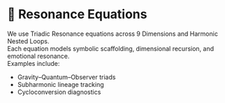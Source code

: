 # 🧮 Resonance Equations  
We use Triadic Resonance equations across 9 Dimensions and Harmonic Nested Loops.  
Each equation models symbolic scaffolding, dimensional recursion, and emotional resonance.  
Examples include:  
- Gravity–Quantum–Observer triads  
- Subharmonic lineage tracking  
- Cycloconversion diagnostics
